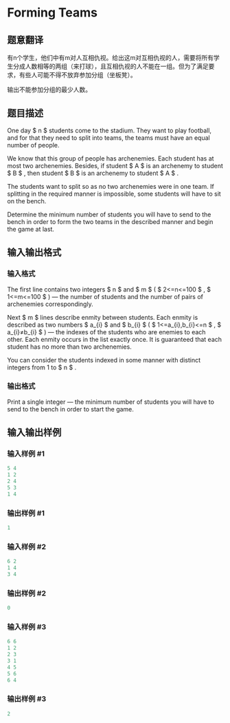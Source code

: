 # Forming Teams

## 题意翻译

有n个学生，他们中有m对人互相仇视。给出这m对互相仇视的人，需要将所有学生分成人数相等的两组（来打球），且互相仇视的人不能在一组。但为了满足要求，有些人可能不得不放弃参加分组（坐板凳）。

输出不能参加分组的最少人数。

## 题目描述

One day $ n $ students come to the stadium. They want to play football, and for that they need to split into teams, the teams must have an equal number of people.

We know that this group of people has archenemies. Each student has at most two archenemies. Besides, if student $ A $ is an archenemy to student $ B $ , then student $ B $ is an archenemy to student $ A $ .

The students want to split so as no two archenemies were in one team. If splitting in the required manner is impossible, some students will have to sit on the bench.

Determine the minimum number of students you will have to send to the bench in order to form the two teams in the described manner and begin the game at last.

## 输入输出格式

### 输入格式

The first line contains two integers $ n $ and $ m $ ( $ 2<=n<=100 $ , $ 1<=m<=100 $ ) — the number of students and the number of pairs of archenemies correspondingly.

Next $ m $ lines describe enmity between students. Each enmity is described as two numbers $ a_{i} $ and $ b_{i} $ ( $ 1<=a_{i},b_{i}<=n $ , $ a_{i}≠b_{i} $ ) — the indexes of the students who are enemies to each other. Each enmity occurs in the list exactly once. It is guaranteed that each student has no more than two archenemies.

You can consider the students indexed in some manner with distinct integers from 1 to $ n $ .

### 输出格式

Print a single integer — the minimum number of students you will have to send to the bench in order to start the game.

## 输入输出样例

### 输入样例 #1

```cpp
5 4
1 2
2 4
5 3
1 4

```
### 输出样例 #1

```cpp
1
```


### 输入样例 #2

```cpp
6 2
1 4
3 4

```
### 输出样例 #2

```cpp
0
```


### 输入样例 #3

```cpp
6 6
1 2
2 3
3 1
4 5
5 6
6 4

```
### 输出样例 #3

```cpp
2
```


